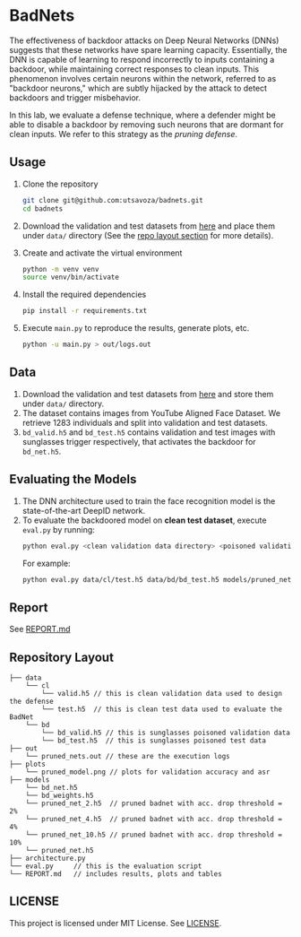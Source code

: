 # BadNets

The effectiveness of backdoor attacks on Deep Neural Networks (DNNs) suggests that these networks have spare learning
capacity. Essentially, the DNN is capable of learning to respond incorrectly to inputs containing a backdoor, while
maintaining correct responses to clean inputs. This phenomenon involves certain neurons within the network,
referred to as "backdoor neurons," which are subtly hijacked by the attack to detect backdoors and trigger misbehavior.

In this lab, we evaluate a defense technique, where a defender might be able to disable a backdoor by removing
such neurons that are dormant for clean inputs. We refer to this strategy as the *pruning defense*.

## Usage

1. Clone the repository
      ```bash
      git clone git@github.com:utsavoza/badnets.git
      cd badnets
      ```

2. Download the validation and test datasets from [here](https://drive.google.com/drive/folders/1Rs68uH8Xqa4j6UxG53wzD0uyI8347dSq?usp=sharing) and place them under `data/` directory (See the [repo layout section](#repository-layout) for more details).

3. Create and activate the virtual environment
      ```bash
      python -m venv venv
      source venv/bin/activate
      ```

4. Install the required dependencies
      ```bash
      pip install -r requirements.txt
      ```

5. Execute `main.py` to reproduce the results, generate plots, etc.
      ```bash
      python -u main.py > out/logs.out
      ```

## Data

1. Download the validation and test datasets
   from [here](https://drive.google.com/drive/folders/1Rs68uH8Xqa4j6UxG53wzD0uyI8347dSq?usp=sharing) and store them
   under `data/` directory.
2. The dataset contains images from YouTube Aligned Face Dataset. We retrieve 1283 individuals and split into validation
   and test datasets.
3. `bd_valid.h5` and `bd_test.h5` contains validation and test images with sunglasses trigger respectively, that activates
   the backdoor for `bd_net.h5`.


## Evaluating the Models

1. The DNN architecture used to train the face recognition model is the state-of-the-art DeepID network.
2. To evaluate the backdoored model on **clean test dataset**, execute `eval.py` by running:
   ```bash
   python eval.py <clean validation data directory> <poisoned validation data directory> <model directory>`
   ```
   For example:
   ```bash
   python eval.py data/cl/test.h5 data/bd/bd_test.h5 models/pruned_net_10.h5
   ```

## Report

See [REPORT.md](./REPORT.md)

## Repository Layout

```
├── data
    └── cl
        └── valid.h5 // this is clean validation data used to design the defense
        └── test.h5  // this is clean test data used to evaluate the BadNet
    └── bd
        └── bd_valid.h5 // this is sunglasses poisoned validation data
        └── bd_test.h5  // this is sunglasses poisoned test data
├── out
    └── pruned_nets.out // these are the execution logs
├── plots
    └── pruned_model.png // plots for validation accuracy and asr
├── models
    └── bd_net.h5
    └── bd_weights.h5
    └── pruned_net_2.h5  // pruned badnet with acc. drop threshold = 2%
    └── pruned_net_4.h5  // pruned badnet with acc. drop threshold = 4%
    └── pruned_net_10.h5 // pruned badnet with acc. drop threshold = 10%
    └── pruned_net.h5
├── architecture.py
└── eval.py     // this is the evaluation script
└── REPORT.md   // includes results, plots and tables
```

## LICENSE
This project is licensed under MIT License. See [LICENSE](./LICENSE).
